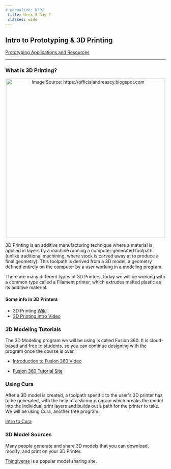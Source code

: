 ```yaml
---
# permalink: W3D1
 title: Week 3 Day 1 
 classes: wide
---
```


## Intro to Prototyping & 3D Printing

[Prototyping Applications and Resources](https://docs.google.com/presentation/d/1IZ1Fx7puJpuIIF9vQZWtLpdJsbYZExo7abFMbCUUMNM/edit?usp=sharing)

-----------------

### What is 3D Printing?
<p align="center">
<img width="500" title="Image Source: https://officialandreascy.blogspot.com" src="/assets/images/3D_Example.jpg">
</p>


3D Printing is an additive manufacturing technique where a material is applied in layers by a machine running a computer generated toolpath (unlike traditional machining, where stock is carved away at to produce a final geometry). This toolpath is derived from a 3D model, a geometry defined entirely on the computer by a user working in a modeling program.

There are many different types of 3D Printers, today we will be working with a common type called a Filament printer, which extrudes melted plastic as its additive material.


#### Some info in 3D Printers 

- 3D Printing [Wiki](https://en.wikipedia.org/wiki/3D_printing)
- [3D Printing Intro Video](https://www.youtube.com/watch?v=Vx0Z6LplaMU)


### 3D Modeling Tutorials ###

The 3D Modeling program we will be using is called Fusion 360. It is cloud-based and free to students, so you can continue designing with the program once the course is over. 

- [Introduction to Fusion 360 Video](https://www.youtube.com/watch?v=mnZpV3Sl614)

- [Fusion 360 Tutorial Site](http://help.autodesk.com/view/fusion360/ENU/)

### Using Cura ###

After a 3D model is created, a toolpath specific to the user's 3D printer has to be generated, with the help of a slicing program which breaks the model into the individual print layers and builds out a path for the printer to take. We will be using Cura, another free program. 

[Intro to Cura](https://www.youtube.com/watch?v=jEGAjV6L6qU)

### 3D Model Sources ###

Many people generate and share 3D models that you can download, modify, and print on your 3D Printer.

[Thingiverse](https://www.thingiverse.com/) is a popular model sharing site. 





